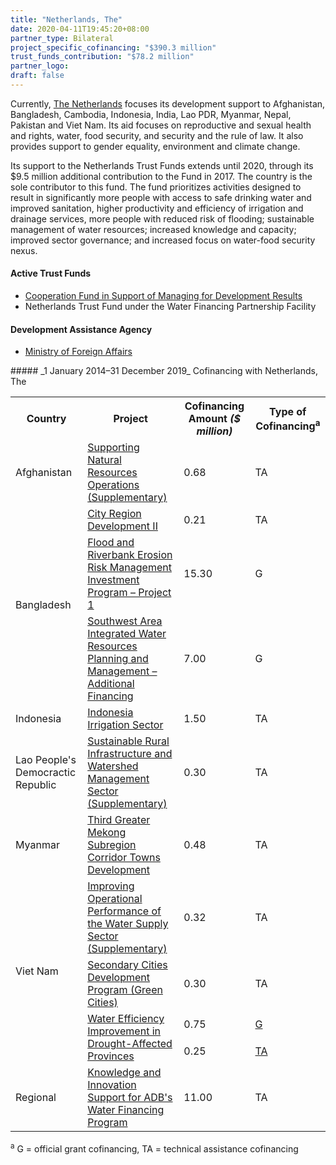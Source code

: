 ```yaml
---
title: "Netherlands, The"
date: 2020-04-11T19:45:20+08:00
partner_type: Bilateral
project_specific_cofinancing: "$390.3 million"
trust_funds_contribution: "$78.2 million"
partner_logo:
draft: false
--- 
```

Currently, [The Netherlands](https://www.adb.org/publications/netherlands-fact-sheet) focuses its development support to Afghanistan, Bangladesh, Cambodia, Indonesia, India, Lao PDR, Myanmar, Nepal, Pakistan and Viet Nam. Its aid focuses on reproductive and sexual health and rights, water, food security, and security and the rule of law. It also provides support to gender equality, environment and climate change.

Its support to the Netherlands Trust Funds extends until 2020, through its $9.5 million additional contribution to the Fund in 2017.  The country is the sole contributor to this fund. The fund prioritizes activities designed to result in significantly more people with access to safe drinking water and improved sanitation, higher productivity and efficiency of irrigation and drainage services,  more people with reduced risk of flooding; sustainable management of water resources; increased knowledge and capacity; improved sector governance; and increased focus on water-food security nexus. 

#### Active Trust Funds 

* [Cooperation Fund in Support of Managing for Development Results](./modalities/trust-funds/multi-partner-trust-funds/#cfsmdr) 
* Netherlands Trust Fund under the Water Financing Partnership Facility 
 
#### Development Assistance Agency

* [Ministry of Foreign Affairs](https://www.government.nl/ministries/ministry-of-foreign-affairs)  

<split>
##### _1 January 2014–31 December 2019_ Cofinancing with Netherlands, The

<table class="table dr-partner-table">

<tr>
<th>Country</th>
<th>Project</th>
<th>Cofinancing Amount <em>($ million)</em></th>
<th>Type of Cofinancing<sup>a</sup></th>
</tr>
<tr>
<td>Afghanistan</td>
<td><a
href="https://www.adb.org/projects/44411-012/main" target="_blank">Supporting
Natural Resources Operations (Supplementary)</a></td>
<td>0.68 </td>
<td>TA</td>

</tr>
<tr>
<td rowspan="3">Bangladesh</td>
<td><a
href="https://www.adb.org/projects/49329-002/main" target="_blank">City
Region Development II</a></td>
<td>0.21 </td>
<td>TA</td>

</tr>
<tr>
<td><a
href="https://www.adb.org/projects/44167-014/main" target="_blank">Flood and
Riverbank Erosion Risk Management Investment Program – Project 1</a></td>
<td>15.30 </td>
<td>G</td>

</tr>
<tr>
<td><a
href="https://www.adb.org/projects/34418-023/main" target="_blank">Southwest
Area Integrated Water Resources Planning and Management – Additional
Financing</a></td>
<td>7.00 </td>
<td>G</td>

</tr>
<tr>
<td>Indonesia</td>
<td><a
href="https://www.adb.org/projects/43220-012/main" target="_blank">Indonesia
Irrigation Sector</a></td>
<td>1.50 </td>
<td>TA</td>

</tr>
<tr>
<td>Lao People's Democractic Republic</td>
<td><a
href="https://www.adb.org/projects/50236-001/main" target="_blank">Sustainable
Rural Infrastructure and Watershed Management Sector (Supplementary)</a></td>
<td>0.30 </td>
<td>TA</td>

</tr>
<tr>
<td>Myanmar</td>
<td><a
href="https://www.adb.org/projects/48175-001/main" target="_blank">Third
Greater Mekong Subregion Corridor Towns Development</a></td>
<td>0.48 </td>
<td>TA</td>

</tr>
<tr>
<td rowspan="4">Viet Nam</td>
<td><a
href="https://www.adb.org/projects/44002-022/main" target="_blank">Improving
Operational Performance of the Water Supply Sector (Supplementary)</a></td>
<td>0.32 </td>
<td>TA</td>
</tr>
<tr>
<td><a
href="https://www.adb.org/projects/47274-001/main" target="_blank">Secondary
Cities Development Program (Green Cities)</a></td>
<td>0.30 </td>
<td>TA</td>

</tr>
<tr>
<td rowspan="2"><a
href="https://www.adb.org/projects/49404-002/main" target="_blank">Water
Efficiency Improvement in Drought-Affected Provinces</a></td>
<td>0.75 </td>
<td><a href="https://www.adb.org/projects/49404-002/main" target="_blank">G</a></td>

</tr>
<tr>
<td>0.25 </td>
<td><a href="https://www.adb.org/projects/49404-001/main" target="_blank">TA</a></td>

</tr>
<tr>
<td>Regional</td>
<td><a
href="https://www.adb.org/projects/42384-012/main" target="_blank">Knowledge
and Innovation Support for ADB's Water Financing Program</a></td>
<td>11.00 </td>
<td>TA</td>
</tr>
</table>

<p class="dr-footnote"><sup>a</sup> G = official grant cofinancing, TA = technical assistance cofinancing</p>